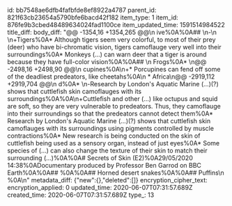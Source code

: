 id: bb7548ae6dfb4fafbfde8ef8922a4787
parent_id: 821f63cb23654a5790bfe6bacd42f182
item_type: 1
item_id: 876fe9b3cbed48489634024fad1100ce
item_updated_time: 1591514984522
title_diff: 
body_diff: "@@ -1354,16 +1354,265 @@\n ive%0A%0A## \n-\n \n+Tigers%0A* Although tigers seem very colorful, to most of their prey (deer) who have bi-chromatic vision, tigers camoflauge very well into their surroundings%0A* Monkeys (...) can warn deer that a tiger is around because they have full-color vision%0A%0A## \n Frogs%0A* \n@@ -2498,16 +2498,90 @@\n cupines%0A\n+* Porcupines can fend off some of the deadliest predeators, like cheetahs%0A\n * Africa\n@@ -2919,112 +2919,704 @@\n d%0A* \n-Research by London's Aquatic Marine (...)(?) shows that cuttlefish skin camoflauges with its surroundings%0A%0A\n+Cuttlefish and other (...) like octupus and squid are soft, so they are very vulnerable to predeators. Thus, they camoflauge into their surroundings so that the predeators cannot detect them%0A* Research by London's Aquatic Marine (...)(?) shows that cuttlefish skin camoflauges with its surroundings using pigments controlled by muscle contractions%0A* New research is being conducted on the skin of cuttlefish being used as a sensory organ, instead of just eyes%0A* Some species of (...) can also change the texture of their skin to match their surrounding (...)%0A%0A# Secrets of Skin (E2)%0A29/05/2020 14:38%0ADocumentary produced by Professor Ben Garrod on BBC Earth%0A%0A## %0A%0A## Horned desert snakes%0A%0A## Puffins\n %0A\n"
metadata_diff: {"new":{},"deleted":[]}
encryption_cipher_text: 
encryption_applied: 0
updated_time: 2020-06-07T07:31:57.689Z
created_time: 2020-06-07T07:31:57.689Z
type_: 13